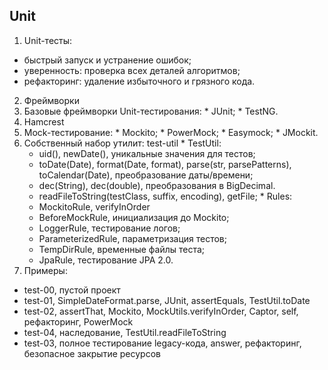 ## Unit

1. Unit-тесты:
 * быстрый запуск и устранение ошибок;
 * уверенность: проверка всех деталей алгоритмов;
 * рефакторинг: удаление избыточного и грязного кода.
2. Фреймворки
  1. Базовые фреймворки Unit-тестирования:
    * JUnit;
    * TestNG.
  2. Hamcrest
  3. Mock-тестирование:
    * Mockito;
    * PowerMock;
    * Easymock;
    * JMockit.
  4. Собственный набор утилит: test-util
    * TestUtil:
      * uid(), newDate(), уникальные значения для тестов;
       * toDate(Date), format(Date, format), parse(str, parsePatterns), toCalendar(Date), преобразование даты/времени;
       * dec(String), dec(double), преобразования в BigDecimal.
       * readFileToString(testClass, suffix, encoding), getFile;
    * Rules:
      * MockitoRule, verifyInOrder
      * BeforeMockRule, инициализация до Mockito;
      * LoggerRule, тестирование логов;
      * ParameterizedRule, параметризация тестов;
      * TempDirRule, временные файлы теста;
      * JpaRule, тестирование JPA 2.0.
3. Примеры:
 * test-00, пустой проект
 * test-01, SimpleDateFormat.parse, JUnit, assertEquals, TestUtil.toDate
 * test-02, assertThat, Mockito, MockUtils.verifyInOrder, Captor, self, рефакторинг, PowerMock
 * test-04, наследование, TestUtil.readFileToString
 * test-03, полное тестирование legacy-кода, answer, рефакторинг, безопасное закрытие ресурсов
